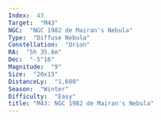 ```yaml
---
Index:  43
Target:  "M43"
NGC:  "NGC 1982 de Mairan's Nebula"
Type:  "Diffuse Nebula"
Constellation:  "Orion"
RA:  "5h 35.6m"
Dec:  "-5°16"
Magnitude:  "9"
Size:  "20x15"
DistanceLy:  "1,600"
Season:  "Winter"
Difficulty:  "Easy"
title: "M43: NGC 1982 de Mairan's Nebula"
---
```

